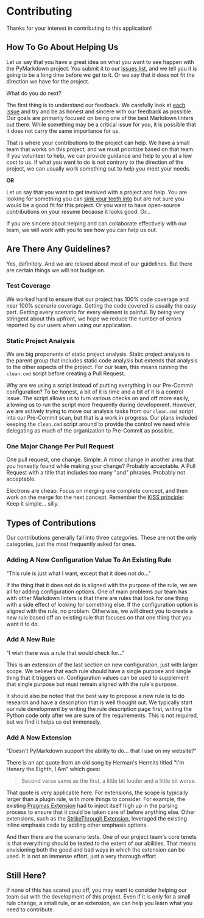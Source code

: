 # Contributing

Thanks for your interest in contributing to this application!

## How To Go About Helping Us

Let us say that you have a great idea on what you want to see happen with the PyMarkdown
project.  You submit it to our [issues list](https://github.com/jackdewinter/pymarkdown/issues),
and we tell you it is going to be a long time before we get to it.  Or we say
that it does not fit the direction we have for the project.

What do you do next?

The first thing is to understand our feedback.  We carefully look at
[each issue](./index.md/#what-to-do-next) and try and be as honest and sincere
with our feedback as possible. Our goals are primarily focused on being one
of the best Markdown linters out there.  While something may be a critical
issue for you, it is possible that it does not carry the same importance for
us.

That is where your contributions to the project can help.  We have a small
team that works on this project, and we must prioritize based on that
team.  If you volunteer to help, we can provide guidance and help to you
at a low cost to us.  If what you want to do is not contrary to the direction of
the project, we can usually work something out to help you meet your needs.
  
<!--- pyml disable-next-line no-emphasis-as-heading-->
**OR**  
  
Let us say that you want to get involved with a project and help.  You
are looking for something you can [sink your teeth into](https://dictionary.cambridge.org/dictionary/english/sink-teeth-into)
but are not sure you would be a good fit for this project.  Or you want to have
open-source contributions on your resume because it looks good.  Or...

If you are sincere about helping and can collaborate effectively with our
team, we will work with you to see how you can help us out.

## Are There Any Guidelines?

Yes, definitely.  And we are relaxed about most of our guidelines.  But there
are certain things we will not budge on.

### Test Coverage

We worked hard to ensure that our project has 100% code coverage and near 100%
scenario coverage.  Getting the code covered is usually the easy part.  Getting
every scenario for every element is painful.  By being very stringent about this
upfront, we hope we reduce the number of errors reported by our
users when using our application.

### Static Project Analysis

We are big proponents of static project analysis.  Static project analysis
is the parent group that includes static code analysis but extends that analysis
to the other aspects of the project.  For our team, this means running the
`clean.cmd` script before creating a Pull Request.

Why are we using a script instead of putting everything in our Pre-Commit
configuration?  To be honest, a bit of it is time and a bit of it is a control
issue.  The script allows us to turn various checks on and off more easily,
allowing us to run the script more frequently during development.  However,
we are actively trying to move our analysis tasks from our `clean.cmd` script
into our Pre-Commit scan, but
that is a work in progress.  Our plans included keeping the `clean.cmd`
script around to provide the control we need while delegating as much of
the organization to Pre-Commit as possible.

### One Major Change Per Pull Request

One pull request, one change.  Simple.  A minor change in another area that you
honestly found while making your change?  Probably acceptable.  A Pull Request
with a title that includes too many "and" phrases. Probably not acceptable.

Electrons are cheap.  Focus on merging one complete concept, and then
work on the merge for the next concept.  Remember the [KISS principle](https://en.wikipedia.org/wiki/KISS_principle):
Keep it simple... silly.

## Types of Contributions

Our contributions generally fall into three categories.  These are not the
only categories, just the most frequently asked for ones.

### Adding A New Configuration Value To An Existing Rule

"This rule is just what I want, except that it does not do..."  

If the thing that it does not do is aligned with the purpose of the rule, we
are all for adding configuration options.  One of main problems our team has with
other Markdown linters is that there are rules that look for one thing with a side
effect of looking for something else.  If the configuration option is aligned with
the rule, no problem.  Otherwise, we will direct you to create a new rule
based off an existing rule that focuses on that one thing that you want it to do.

### Add A New Rule

"I wish there was a rule that would check for..."

This is an extension of the last section on new configuration, just with larger
scope.  We believe that each rule should have a single purpose and single thing
that it triggers on.  Configuration values can be used to supplement that single
purpose but must remain aligned with the rule's purpose.

It should also be noted that the best way to propose a new rule is to do research
and have a description that is well thought out.  We typically start our rule
development by writing the rule description page first, writing the Python
code only after we are sure of the requirements.  This is not required, but we
find it helps us out immensely.

### Add A New Extension

"Doesn't PyMarkdown support the ability to do... that I use on my website?"  

There is an apt quote from an old song by Herman's Hermits titled "I'm Henery the
Eighth, I Am" which goes:

> Second verse same as the first, a little bit louder and a little bit worse.

That quote is very applicable here.  For extensions, the scope is typically larger
than a plugin rule, with more things to consider.  For example, the existing
[Pragmas Extension](https://github.com/jackdewinter/pymarkdown/blob/main/docs/extensions/pragmas.md)
had to inject itself high up in the parsing process to ensure that it could be
taken care of before anything else.  Other extensions, such as the
[StrikeThrough Extension](https://github.com/jackdewinter/pymarkdown/blob/main/docs/extensions/strikethrough.md),
leveraged the existing inline emphasis code by adding other emphasis options.

And then there are the scenario tests.  One of our project team's core tenets is
that everything should be tested to the extent of our abilities. That means envisioning
both the good and bad ways in which the extension can be used.  It is not an immense
effort, just a very thorough effort.

## Still Here?

If none of this has scared you off, you may want to consider helping our team
out with the development of this project.  Even if it is only for a small
rule change, a small rule, or an extension, we can help you learn what you need
to contribute.
